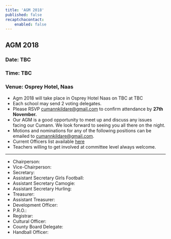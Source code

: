 ```yaml
---
title: 'AGM 2018'
published: false
recaptchacontact:
    enabled: false
---
```


## AGM 2018

### Date: TBC

### Time: TBC
### Venue: Osprey Hotel, Naas 

* Agm 2018 will take place in Osprey Hotel Naas on TBC at TBC
* Each school may send 2 voting delegates.
* Please RSVP cumannkildare@gmail.com to confirm attendance by **27th November.**
* Our AGM is a good opportunity to meet up and discuss any issues facing our Cumann. We look forward to seeing you all there on the night.
* Motions and nominations for any of the following positions can be emailed to cumannkildare@gmail.com.
* Current Officers list available [here](http://www.cumannnambunscolchilldara.com/information/contact)
* Teachers willing to get involved at committee level always welcome. 

***

* Chairperson: 
* Vice-Chairperson: 
* Secretary: 
* Assistant Secretary Girls Football: 
* Assistant Secretary Camogie:
* Assistant Secretary Hurling: 
* Treasurer: 
* Assistant Treasurer: 
* Development Officer:
* P.R.O.: 
* Registrar: 
* Cultural Officer:
* County Board Delegate: 
* Handball Officer:

